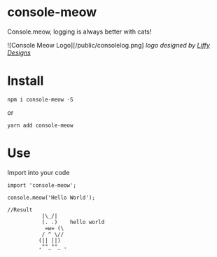 # console-meow
Console.meow, logging is always better with cats!

![Console Meow Logo][/public/consolelog.png]
_logo designed by [Liffy Designs](http://www.liffydesigns.co.uk/)_

# Install

```
npm i console-meow -S
```

or

```
yarn add console-meow
```

# Use

Import into your code

```
import 'console-meow';

console.meow('Hello World');

//Result
           |\_/|
           (. .)    hello world
            =w= (\
           / ^ \//
          (|| ||)
          ,""_""_ .
```




